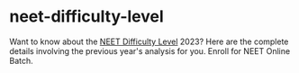 # neet-difficulty-level
Want to know about the <a href=https://www.pw.live/blogs-neet/all-you-need-to-know-about-neet-difficulty-level>NEET Difficulty Level</a> 2023? Here are the complete details involving the previous year's analysis for you. Enroll for NEET Online Batch.
